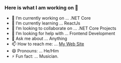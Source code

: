 ### Here is what I am working on 👋
- 🔭 I’m currently working on ... .NET Core
- 🌱 I’m currently learning ... ReactJs
- 👯 I’m looking to collaborate on ... .NET Core Projects
- 🤔 I’m looking for help with ... Frontend Development
- 💬 Ask me about ... Anything
- 📫 How to reach me: ... [My Web Site](https://robert.simiyu.me)
- 😄 Pronouns: ... He/Him
- ⚡ Fun fact: ... Musician. 
